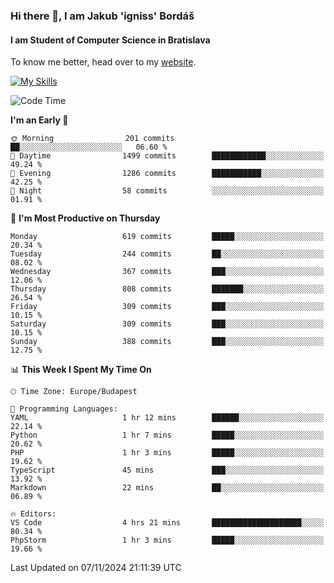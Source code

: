 ### Hi there 👋, I am Jakub 'igniss' Bordáš

#### I am Student of Computer Science in Bratislava
To know me better, head over to my [website](https://bordas.sk).

[![My Skills](https://skillicons.dev/icons?i=js,html,css,figma,svelte,java,kotlin,python,postgresql,typescript,nest,nodejs)](https://bordas.sk)


<!--START_SECTION:waka-->
![Code Time](http://img.shields.io/badge/Code%20Time-1%2C562%20hrs%2038%20mins-blue)

**I'm an Early 🐤** 

```text
🌞 Morning                201 commits         ██░░░░░░░░░░░░░░░░░░░░░░░   06.60 % 
🌆 Daytime                1499 commits        ████████████░░░░░░░░░░░░░   49.24 % 
🌃 Evening                1286 commits        ███████████░░░░░░░░░░░░░░   42.25 % 
🌙 Night                  58 commits          ░░░░░░░░░░░░░░░░░░░░░░░░░   01.91 % 
```
📅 **I'm Most Productive on Thursday** 

```text
Monday                   619 commits         █████░░░░░░░░░░░░░░░░░░░░   20.34 % 
Tuesday                  244 commits         ██░░░░░░░░░░░░░░░░░░░░░░░   08.02 % 
Wednesday                367 commits         ███░░░░░░░░░░░░░░░░░░░░░░   12.06 % 
Thursday                 808 commits         ███████░░░░░░░░░░░░░░░░░░   26.54 % 
Friday                   309 commits         ███░░░░░░░░░░░░░░░░░░░░░░   10.15 % 
Saturday                 309 commits         ███░░░░░░░░░░░░░░░░░░░░░░   10.15 % 
Sunday                   388 commits         ███░░░░░░░░░░░░░░░░░░░░░░   12.75 % 
```


📊 **This Week I Spent My Time On** 

```text
🕑︎ Time Zone: Europe/Budapest

💬 Programming Languages: 
YAML                     1 hr 12 mins        ██████░░░░░░░░░░░░░░░░░░░   22.14 % 
Python                   1 hr 7 mins         █████░░░░░░░░░░░░░░░░░░░░   20.62 % 
PHP                      1 hr 3 mins         █████░░░░░░░░░░░░░░░░░░░░   19.62 % 
TypeScript               45 mins             ███░░░░░░░░░░░░░░░░░░░░░░   13.92 % 
Markdown                 22 mins             ██░░░░░░░░░░░░░░░░░░░░░░░   06.89 % 

🔥 Editors: 
VS Code                  4 hrs 21 mins       ████████████████████░░░░░   80.34 % 
PhpStorm                 1 hr 3 mins         █████░░░░░░░░░░░░░░░░░░░░   19.66 % 
```


 Last Updated on 07/11/2024 21:11:39 UTC
<!--END_SECTION:waka-->
